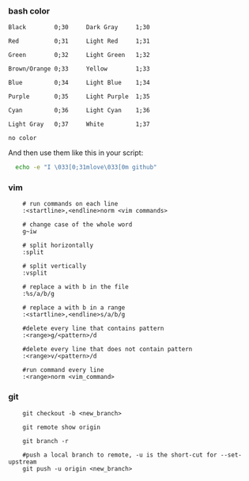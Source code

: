 ### bash color

    Black        0;30     Dark Gray     1;30

    Red          0;31     Light Red     1;31

    Green        0;32     Light Green   1;32

    Brown/Orange 0;33     Yellow        1;33

    Blue         0;34     Light Blue    1;34

    Purple       0;35     Light Purple  1;35

    Cyan         0;36     Light Cyan    1;36

    Light Gray   0;37     White         1;37
    
    no color     

And then use them like this in your script:

```bash
  echo -e "I \033[0;31mlove\033[0m github"
```


### vim
```
    # run commands on each line
    :<startline>,<endline>norm <vim commands>
    
    # change case of the whole word
    g~iw
    
    # split horizontally
    :split
    
    # split vertically
    :vsplit
    
    # replace a with b in the file
    :%s/a/b/g
    
    # replace a with b in a range
    :<startline>,<endline>s/a/b/g
    
    #delete every line that contains pattern
    :<range>g/<pattern>/d
    
    #delete every line that does not contain pattern
    :<range>v/<pattern>/d
    
    #run command every line
    :<range>norm <vim_command>
```

### git

```
    git checkout -b <new_branch>
    
    git remote show origin
    
    git branch -r
    
    #push a local branch to remote, -u is the short-cut for --set-upstream
    git push -u origin <new_branch> 
```

